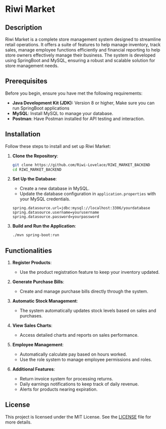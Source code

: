 # Riwi Market

## Description

Riwi Market is a complete store management system designed to streamline retail operations. It offers a suite of features to help manage inventory, track sales, manage employee functions efficiently and financial reporting to help store owners effectively manage their business. The system is developed using SpringBoot and MySQL, ensuring a robust and scalable solution for store management needs.

## Prerequisites

Before you begin, ensure you have met the following requirements:

- **Java Development Kit (JDK):** Version 8 or higher, Make sure you can run SpringBoot applications
- **MySQL**: Install MySQL to manage your database.
- **Postman**: Have Postman installed for API testing and interaction.

## Installation

Follow these steps to install and set up Riwi Market:

1. **Clone the Repository**:
    ```bash
    git clone https://github.com/Riwi-Lovelace/RIWI_MARKET_BACKEND
    cd RIWI_MARKET_BACKEND
    ```

2. **Set Up the Database**:
    - Create a new database in MySQL.
    - Update the database configuration in `application.properties` with your MySQL credentials.
    ```properties
    spring.datasource.url=jdbc:mysql://localhost:3306/yourdatabase
    spring.datasource.username=yourusername
    spring.datasource.password=yourpassword
    ```

3. **Build and Run the Application**:
    ```bash
    ./mvn spring-boot:run
    ```

## Functionalities

1. **Register Products**:
    - Use the product registration feature to keep your inventory updated.
    
2. **Generate Purchase Bills**:
    - Create and manage purchase bills directly through the system.

3. **Automatic Stock Management**:
    - The system automatically updates stock levels based on sales and purchases.

4. **View Sales Charts**:
    - Access detailed charts and reports on sales performance.

5. **Employee Management**:
    - Automatically calculate pay based on hours worked.
    - Use the role system to manage employee permissions and roles.

6. **Additional Features**:
    - Return invoice system for processing returns.
    - Daily earnings notifications to keep track of daily revenue.
    - Alerts for products nearing expiration.

## License

This project is licensed under the MIT License. See the [LICENSE](LICENSE) file for more details.
